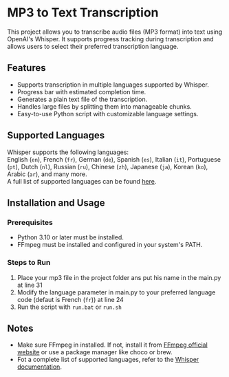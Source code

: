 # MP3 to Text Transcription

This project allows you to transcribe audio files (MP3 format) into text using OpenAI's Whisper. It supports progress tracking during transcription and allows users to select their preferred transcription language.

## Features
- Supports transcription in multiple languages supported by Whisper.
- Progress bar with estimated completion time.
- Generates a plain text file of the transcription.
- Handles large files by splitting them into manageable chunks.
- Easy-to-use Python script with customizable language settings.

## Supported Languages
Whisper supports the following languages:  
English (`en`), French (`fr`), German (`de`), Spanish (`es`), Italian (`it`), Portuguese (`pt`), Dutch (`nl`), Russian (`ru`), Chinese (`zh`), Japanese (`ja`), Korean (`ko`), Arabic (`ar`), and many more.  
A full list of supported languages can be found [here](https://github.com/openai/whisper#available-languages).

## Installation and Usage

### Prerequisites
- Python 3.10 or later must be installed.
- FFmpeg must be installed and configured in your system's PATH.

### Steps to Run
1. Place your mp3 file in the project folder ans put his name in the main.py at line 31
4. Modify the language parameter in main.py to your preferred language code (defaut is French (`fr`)) at line 24
5. Run the script with `run.bat` or `run.sh`

## Notes
- Make sure FFmpeg in installed. If not, install it from [FFmpeg official website](https://ffmpeg.org/) or use a package manager like choco or brew.
- Fot a complete list of supported languages, refer to the [Whisper documentation](https://github.com/openai/whisper#available-languages).
